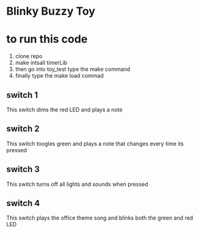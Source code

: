 # Blinky Buzzy Toy

# to run this code
  1. clone repo
  2. make intsall timerLib
  3. then go into toy_test type the make command
  4. finally type the make load commad

## switch 1

   This switch dims the red LED and plays a note

## switch 2

   This switch toogles green and plays a note that changes every time its pressed

## switch 3

   This switch turns off all lights and sounds when pressed  

## switch 4

   This switch plays the office theme song and blinks both the green and red LED
